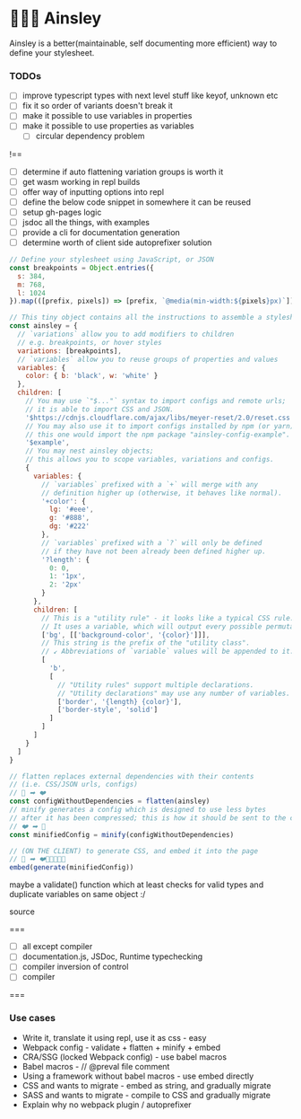 # 👨🏾‍🍳 Ainsley

Ainsley is a better(maintainable, self documenting more efficient) way to define your stylesheet.

### TODOs

- [ ] improve typescript types with next level stuff like keyof, unknown etc
- [ ] fix it so order of variants doesn't break it
- [ ] make it possible to use variables in properties
- [ ] make it possible to use properties as variables
  - [ ] circular dependency problem

!==

- [ ] determine if auto flattening variation groups is worth it
- [ ] get wasm working in repl builds
- [ ] offer way of inputting options into repl
- [ ] define the below code snippet in somewhere it can be reused
- [ ] setup gh-pages logic
- [ ] jsdoc all the things, with examples
- [ ] provide a cli for documentation generation
- [ ] determine worth of client side autoprefixer solution

```js
// Define your stylesheet using JavaScript, or JSON
const breakpoints = Object.entries({
  s: 384,
  m: 768,
  l: 1024
}).map(([prefix, pixels]) => [prefix, `@media(min-width:${pixels}px)`])

// This tiny object contains all the instructions to assemble a stylesheet
const ainsley = {
  // `variations` allow you to add modifiers to children
  // e.g. breakpoints, or hover styles
  variations: [breakpoints],
  // `variables` allow you to reuse groups of properties and values
  variables: {
    color: { b: 'black', w: 'white' }
  },
  children: [
    // You may use `"$..."` syntax to import configs and remote urls;
    // it is able to import CSS and JSON.
    '$https://cdnjs.cloudflare.com/ajax/libs/meyer-reset/2.0/reset.css',
    // You may also use it to import configs installed by npm (or yarn);
    // this one would import the npm package "ainsley-config-example".
    '$example',
    // You may nest ainsley objects;
    // this allows you to scope variables, variations and configs.
    {
      variables: {
        // `variables` prefixed with a `+` will merge with any
        // definition higher up (otherwise, it behaves like normal).
        '+color': {
          lg: '#eee',
          g: '#888',
          dg: '#222'
        },
        // `variables` prefixed with a `?` will only be defined
        // if they have not been already been defined higher up.
        '?length': {
          0: 0,
          1: '1px',
          2: '2px'
        }
      },
      children: [
        // This is a "utility rule" - it looks like a typical CSS rule.
        // It uses a variable, which will output every possible permutation!
        ['bg', [['background-color', '{color}']]],
        // This string is the prefix of the "utility class".
        // ↙ Abbreviations of `variable` values will be appended to it.
        [
          'b',
          [
            // "Utility rules" support multiple declarations.
            // "Utility declarations" may use any number of variables.
            ['border', '{length} {color}'],
            ['border-style', 'solid']
          ]
        ]
      ]
    }
  ]
}

// flatten replaces external dependencies with their contents
// (i.e. CSS/JSON urls, configs)
// 💞 ➡ ❤️
const configWithoutDependencies = flatten(ainsley)
// minify generates a config which is designed to use less bytes
// after it has been compressed; this is how it should be sent to the client
// ❤️ ➡ 💌
const minifiedConfig = minify(configWithoutDependencies)

// (ON THE CLIENT) to generate CSS, and embed it into the page
// 💌 ➡ ❤️🧡💛💚💙💜
embed(generate(minifiedConfig))
```

maybe a validate() function which at least checks for valid types
and duplicate variables on same object :/

source

===

- [ ] all except compiler
- [ ] documentation.js, JSDoc, Runtime typechecking
- [ ] compiler inversion of control
- [ ] compiler

===

### Use cases

- Write it, translate it using repl, use it as css - easy
- Webpack config - validate + flatten + minify + embed
- CRA/SSG (locked Webpack config) - use babel macros
- Babel macros - // @preval file comment
- Using a framework without babel macros - use embed directly
- CSS and wants to migrate - embed as string, and gradually migrate
- SASS and wants to migrate - compile to CSS and gradually migrate
- Explain why no webpack plugin / autoprefixer
